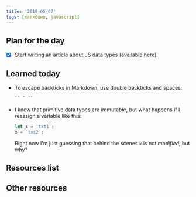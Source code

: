 ```yaml
---
title: '2019-05-07'
tags: [markdown, javascript]
---
```


## Plan for the day

- [x] Start writing an article about JS data types (available [here](/blog/articles/data-types.html)).

## Learned today

- To escape backticks in Markdown, use double backticks and spaces:

  ```html
  `` ` ``
  ```

- I knew that primitive data types are immutable, but what happens if I reassign a variable like this:

  ```javascript
  let x = 'txt1';
  x = 'txt2';
  ```

  Right now I'm just guessing that behind the scenes `x` is not _modified_, but why?

## Resources list

## Other resources
